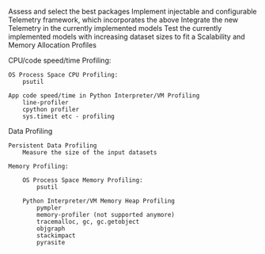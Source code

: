 Assess and select the best packages
Implement injectable and configurable Telemetry framework, which incorporates the above
Integrate the new Telemetry in the currently implemented models
Test the currently implemented models with increasing dataset sizes to fit a Scalability and Memory Allocation Profiles 

CPU/code speed/time Profiling:

    OS Process Space CPU Profiling:
        psutil

    App code speed/time in Python Interpreter/VM Profiling
        line-profiler
        cpython profiler 
        sys.timeit etc - profiling

Data Profiling

    Persistent Data Profiling
        Measure the size of the input datasets

    Memory Profiling:
        
        OS Process Space Memory Profiling:
            psutil

        Python Interpreter/VM Memory Heap Profiling
            pympler
            memory-profiler (not supported anymore)
            tracemalloc, gc, gc.getobject
            objgraph
            stackimpact
            pyrasite
    
